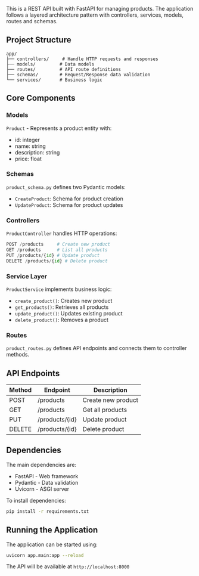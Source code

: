 This is a REST API built with FastAPI for managing products. The application follows a layered architecture pattern with controllers, services, models, routes and schemas.

## Project Structure

```
app/
├── controllers/     # Handle HTTP requests and responses
├── models/         # Data models
├── routes/         # API route definitions
├── schemas/        # Request/Response data validation
└── services/       # Business logic
```

## Core Components

### Models

`Product` - Represents a product entity with:
- id: integer
- name: string
- description: string
- price: float

### Schemas

`product_schema.py` defines two Pydantic models:

- `CreateProduct`: Schema for product creation
- `UpdateProduct`: Schema for product updates

### Controllers 

`ProductController` handles HTTP operations:

```python
POST /products     # Create new product
GET /products      # List all products  
PUT /products/{id} # Update product
DELETE /products/{id} # Delete product
```

### Service Layer

`ProductService` implements business logic:

- `create_product()`: Creates new product
- `get_products()`: Retrieves all products
- `update_product()`: Updates existing product
- `delete_product()`: Removes a product

### Routes

`product_routes.py` defines API endpoints and connects them to controller methods.

## API Endpoints

| Method | Endpoint | Description |
|--------|----------|-------------|
| POST | /products | Create new product |
| GET | /products | Get all products |  
| PUT | /products/{id} | Update product |
| DELETE | /products/{id} | Delete product |

## Dependencies

The main dependencies are:
- FastAPI - Web framework
- Pydantic - Data validation
- Uvicorn - ASGI server

To install dependencies:
```bash
pip install -r requirements.txt
```

## Running the Application

The application can be started using:

```bash
uvicorn app.main:app --reload
```

The API will be available at `http://localhost:8000`